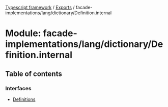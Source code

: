[Typescript framework](../index.md) / [Exports](../modules.md) / facade-implementations/lang/dictionary/Definition.internal

# Module: facade-implementations/lang/dictionary/Definition.internal

## Table of contents

### Interfaces

- [Definitions](../interfaces/facade_implementations_lang_dictionary_Definition_internal.Definitions.md)
